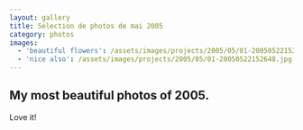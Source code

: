 ```yaml
---
layout: gallery
title: Sélection de photos de mai 2005
category: photos
images:
  - 'beautiful flowers': /assets/images/projects/2005/05/01-20050522152648.jpg
  - 'nice also': /assets/images/projects/2005/05/01-20050522152648.jpg
---
```


## My most beautiful photos of 2005.

Love it!

